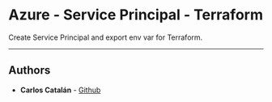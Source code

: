 # Azure - Service Principal - Terraform
Create Service Principal and export env var for Terraform.

---

## Authors
* **Carlos Catalán** - [Github](https://github.com/carloscatalanl)